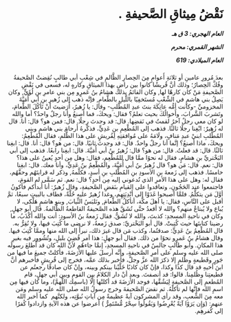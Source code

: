 <h1 dir="rtl">نَقْضُ مِيثاقِ الصَّحيفةِ .</h1>

<h5 dir="rtl">العام الهجري:  3  ق هـ

الشهر القمري: محرم

العام الميلادي: 619</h5>

<p dir="rtl">بعدَ مُرورِ عامينِ أو ثلاثةِ أَعوامٍ مِنَ الحِصارِ الظَّالمِ في شِعْبِ أبي طالبٍ نُقِضتْ الصَّحيفةُ وفُكَّ الحِصارُ؛ وذلك أنَّ قُريشًا كانوا بين راضٍ بهذا الميثاقِ وكارهٍ له، فسعى في نَقْضِ الصَّحيفةِ مَنْ كان كارهًا لها, وكان القائمُ بذلك هشامُ بنُ عَمرٍو مِن بني عامرِ بنِ لُؤَيٍّ, وكان يَصِلُ بني هاشمٍ في الشِّعْبِ مُستَخفِيًا باللَّيلِ بالطَّعامِ, فإنَّه ذهب إلى زُهيرِ بنِ أبي أُمَيَّةَ المخزوميِّ -وكانت أمُّه عاتِكَةَ بنتَ عبدِ المُطَّلبِ- وقال: يا زُهيرُ، أَرَضيتَ أنْ تَأكُلَ الطَّعامَ، وتَشربَ الشَّرابَ، وأَخوالُكَ بحيث تعلمُ؟ فقال: ويحكَ، فما أصنعُ وأنا رجلٌ واحدٌ؟ أما والله لو كان معي رجلٌ آخرُ لقمتُ في نَقضِها. قال: قد وجدتَ رجلًا. قال: فمن هو؟ قال: أنا. قال له زُهيرٌ: ابْغِنا رجلًا ثالثًا. فذهب إلى المُطْعِمِ بنِ عَدِيٍّ، فذكَّرهُ أَرحامَ بني هاشمٍ وبني المُطَّلبِ ابنيْ عبدِ مَنافٍ، ولَامَهُ على مُوافقتِهِ لِقُريشٍ على هذا الظُّلمِ، فقال المُطْعِمُ: ويحكَ، ماذا أصنعُ؟ إنَّما أنا رجلٌ واحدٌ. قال: قد وجدتَ ثانيًا. قال: من هو؟ قال: أنا. قال: ابغِنا ثالثًا. قال: قد فعلتُ. قال: من هو؟ قال: زُهيرُ بنُ أبي أُمَيَّةَ. قال: ابغِنا رابعًا. فذهب إلى أبي البَخْتريِّ بنِ هشامٍ، فقال له نحوًا ممَّا قال للمُطْعِمِ، فقال: وهل مِن أحدٍ يُعينُ على هذا؟ قال: نعم. قال: مَن هو؟ قال زُهيرُ بنُ أبي أُمَيَّةَ، والمُطْعِمُ بنُ عَدِيٍّ، وأنا معك. قال: ابغِنا خامسًا. فذهب إلى زَمعةَ بنِ الأسودِ بنِ المُطَّلبِ بنِ أسدٍ، فكلَّمهُ, وذكر له قرابتَهُم وحقَّهُم، فقال له: وهل على هذا الأمرِ الذي تُدعوني إليه مِن أحدٍ؟ قال: نعم. ثم سَمَّى له القومَ، فاجتمعوا عند الحَجُونِ، وتعاقدوا على القيامِ بنَقضِ الصَّحيفةِ، وقال زُهيرٌ: أنا أَبدأُكم فأكونُ أوَّلَ مَن يتكلَّمُ. فلمَّا أصبحوا غَدَوْا إلى أَنْدِيَتِهِم، وغدا زُهيرٌ عليه حُلَّةٌ، فطاف بالبيتِ سبعًا، ثمَّ أقبل على النَّاسِ، فقال: يا أهلَ مكَّة، أنأكلُ الطَّعامَ, ونَلبَسُ الثِّيابَ, وبنو هاشمٍ هَلْكى، لا يُباع ولا يُبتاعُ منهم؟ والله لا أقعدُ حتَّى تُشَقَّ هذه الصَّحيفةُ القاطعةُ الظَّالمةُ. قال أبو جهلٍ, وكان في ناحيةِ المسجدِ: كذبتَ، والله لا تُشَقُّ. فقال زَمعةُ بنُ الأسودِ: أنت والله أَكْذَبُ، ما رضينا كتابتَها حيث كُتِبتْ. قال أبو البَخْتريِّ: صدق زَمعةُ، لا نرضى ما كُتِبَ فيها، ولا نُقِرُّ به. قال المُطْعِمُ بنُ عَدِيٍّ: صدقتُما، وكذب مَن قال غيرَ ذلك، نبرأُ إلى الله منها وممَّا كُتِبَ فيها. وقال هشامُ بنُ عَمرٍو نحوًا من ذلك. فقال أبو جهلٍ: هذا أمر قُضِيَ بليلٍ، وتُشُووِر فيه بغيرِ هذا المكانِ. وأبو طالبٍ جالسٌ في ناحيةِ المسجدِ، إنمَّا جاءهُم لأنَّ الله كان قد أَطلعَ رسولَه صلى الله عليه وسلم على أمرِ الصَّحيفةِ، وأنَّه أرسلَ عليها الأَرَضَةَ، فأكلتْ جميعَ ما فيها من جَورٍ وقَطيعةٍ وظُلمٍ إلا ذكرَ الله عزَّ وجلَّ، فأَخبر بذلك عمَّه، فخرج إلى قُريشٍ فأخبرهم أنَّ ابنَ أخيهِ قد قال كذا وكذا، فإنْ كان كاذبًا خَلَّيْنا بينكم وبينه، وإنْ كان صادقًا رجعتُم عن قطيعتِنا وظُلمِنا. قالوا: قد أنصفتَ. وبعد أنْ دار الكلامُ بين القومِ وبين أبي جهلٍ، قام المُطعمِ إلى الصَّحيفةِ لِيَشُقَّها، فوجد الأَرَضَةَ قد أكلتْها إلَّا (باسمِك اللَّهمَّ)، وما كان فيها مِن اسمِ الله فإنَّها لم تأكلْهُ. ثم نقضَ الصَّحيفةَ وخرج رسولُ الله صلى الله عليه وسلم ومَن معه مِنَ الشِّعبِ، وقد رأى المشركون آيةً عظيمةً مِن آياتِ نُبوَّتِه، ولكنَّهم  كما أخبر الله عنهم: (وَإِن يَرَوْا آيَةً يُعْرِضُوا وَيَقُولُوا سِحْرٌ مُّسْتَمِرٌّ ) أعرضوا عن هذه الآيةِ وازدادوا كُفرًا إلى كُفرهِم.</p></br>

